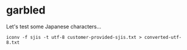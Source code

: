 # garbled
Let's test some Japanese characters...


```
iconv -f sjis -t utf-8 customer-provided-sjis.txt > converted-utf-8.txt
```
